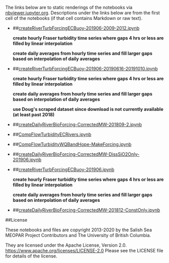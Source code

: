 The links below are to static renderings of the notebooks via
[nbviewer.jupyter.org](https://nbviewer.jupyter.org/).
Descriptions under the links below are from the first cell of the notebooks
(if that cell contains Markdown or raw text).

* ##[createRiverTurbForcingECBuoy-201906-2009-2012.ipynb](https://nbviewer.jupyter.org/urls/github/SalishSeaCast/analysis-elise-2/blob/master/notebooks/modelInput/rivers/createRiverTurbForcingECBuoy-201906-2009-2012.ipynb)  
    
    **create hourly Fraser turbidity time series where gaps 4 hrs or less are filled by linear interpolation**  
      
    **create daily averages from hourly time series and fill larger gaps based on interpolation of daily averages**  

* ##[createRiverTurbForcingECBuoy-201906-20190616-20191010.ipynb](https://nbviewer.jupyter.org/urls/github/SalishSeaCast/analysis-elise-2/blob/master/notebooks/modelInput/rivers/createRiverTurbForcingECBuoy-201906-20190616-20191010.ipynb)  
    
    **create hourly Fraser turbidity time series where gaps 4 hrs or less are filled by linear interpolation**  
      
    **create daily averages from hourly time series and fill larger gaps based on interpolation of daily averages**  
      
    **use Doug's scraped dataset since download is not currently available (at least past 2018)**  

* ##[createDailyRiverBioForcing-CorrectedMW-201809-2.ipynb](https://nbviewer.jupyter.org/urls/github/SalishSeaCast/analysis-elise-2/blob/master/notebooks/modelInput/rivers/createDailyRiverBioForcing-CorrectedMW-201809-2.ipynb)  
    
* ##[CompFlowTurbidityECRivers.ipynb](https://nbviewer.jupyter.org/urls/github/SalishSeaCast/analysis-elise-2/blob/master/notebooks/modelInput/rivers/CompFlowTurbidityECRivers.ipynb)  
    
* ##[CompFlowTurbidityWQBandHope-MakeForcing.ipynb](https://nbviewer.jupyter.org/urls/github/SalishSeaCast/analysis-elise-2/blob/master/notebooks/modelInput/rivers/CompFlowTurbidityWQBandHope-MakeForcing.ipynb)  
    
* ##[createDailyRiverBioForcing-CorrectedMW-DissSiO2Only-201906.ipynb](https://nbviewer.jupyter.org/urls/github/SalishSeaCast/analysis-elise-2/blob/master/notebooks/modelInput/rivers/createDailyRiverBioForcing-CorrectedMW-DissSiO2Only-201906.ipynb)  
    
* ##[createRiverTurbForcingECBuoy-201906.ipynb](https://nbviewer.jupyter.org/urls/github/SalishSeaCast/analysis-elise-2/blob/master/notebooks/modelInput/rivers/createRiverTurbForcingECBuoy-201906.ipynb)  
    
    **create hourly Fraser turbidity time series where gaps 4 hrs or less are filled by linear interpolation**  
      
    **create daily averages from hourly time series and fill larger gaps based on interpolation of daily averages**  

* ##[createDailyRiverBioForcing-CorrectedMW-201812-ConstOnly.ipynb](https://nbviewer.jupyter.org/urls/github/SalishSeaCast/analysis-elise-2/blob/master/notebooks/modelInput/rivers/createDailyRiverBioForcing-CorrectedMW-201812-ConstOnly.ipynb)  
    

##License

These notebooks and files are copyright 2013-2020
by the Salish Sea MEOPAR Project Contributors
and The University of British Columbia.

They are licensed under the Apache License, Version 2.0.
https://www.apache.org/licenses/LICENSE-2.0
Please see the LICENSE file for details of the license.

